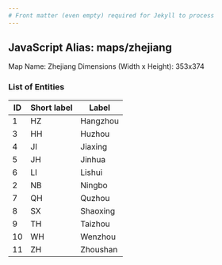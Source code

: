 ```yaml
---
# Front matter (even empty) required for Jekyll to process
---
```


## JavaScript Alias: maps/zhejiang

Map Name: Zhejiang
Dimensions (Width x Height): 353x374





### List of Entities

ID | Short label | Label
---|---|---|
1|HZ|Hangzhou
3|HH|Huzhou
4|JI|Jiaxing
5|JH|Jinhua
6|LI|Lishui
2|NB|Ningbo
7|QH|Quzhou
8|SX|Shaoxing
9|TH|Taizhou
10|WH|Wenzhou
11|ZH|Zhoushan

